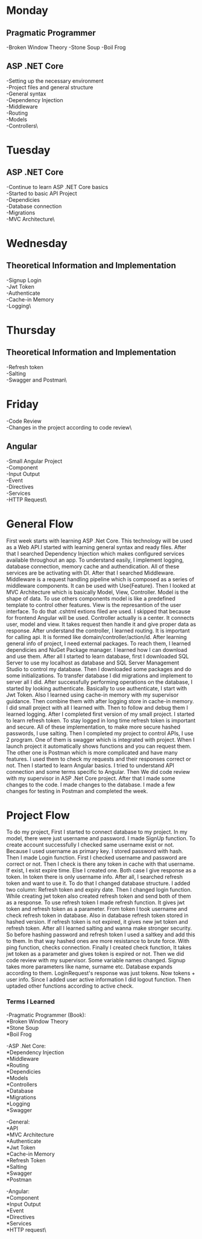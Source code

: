# Monday

## Pragmatic Programmer
-Broken Window Theory
-Stone Soup
-Boil Frog
## ASP .NET Core
-Setting up the necessary environment\
-Project files and general structure\
-General syntax\
-Dependency Injection\
-Middleware\
-Routing\
-Models\
-Controllers\


# Tuesday

## ASP .NET Core
-Continue to learn ASP .NET Core basics\
-Started to basic API Project\
-Dependicies\
-Database connection\
-Migrations\
-MVC Architecture\


# Wednesday

## Theoretical Information and Implementation
-Signup Login\
-Jwt Token\
-Authenticate\
-Cache-in Memory\
-Logging\


# Thursday

## Theoretical Information and Implementation
-Refresh token\
-Salting\
-Swagger and Postman\


# Friday

-Code Review\
-Changes in the project according to code review\
## Angular
-Small Angular Project\
-Component\
-Input Output\
-Event\
-Directives\
-Services\
-HTTP Request\


# General Flow

First week starts with learning ASP .Net Core. This technology will be used as a Web API.I started with learning general syntax and ready files. 
After that I searched Dependency Injection which makes configured services available throughout an app. To understand easily, I implement logging,
database connection, memory cache and authendication. All of these services are be activating with DI. After that I searched Middleware. Middleware
is a request handling pipeline which is composed as a series of middleware components. It can be used with Use{Feature}. Then I looked at MVC Architecture
which is basically Model, View, Controller. Model is the shape of data. To use others components model is like a predefined template to control other 
features. View is the represantion of the user interface. To do that .cshtml extions filed are used. I skipped that because for frontend Angular will be used.
Controller actually is a center. It connects user, model and view. It takes request then handle it and give proper data as response. After understand the controller,
I learned routing. It is important for calling api. It is formed like domain/controller/action/id. After learning general info of project, I need external packages.
To reach them, I learned dependicies and NuGet Package manager. I learned how I can download and use them. After all I started to learn database, first I downloaded
SQL Server to use my localhost as database and SQL Server Management Studio to control my database. Then I downloaded some packages and do some initializations.
To transfer database I did migrations and implement to server all I did. After successfully performing operations on the database, I started by looking authenticate.
Basically to use authenticate, I start with Jwt Token. Also I learned using cache-in memory with my supervisor guidance. Then combine them with after logging store in
cache-in memory. I did small project with all I learned with. Then to follow and debug them I learned logging. After I completed first version of my small project. I
started to learn refresh token. To stay logged in long time refresh token is important and secure. All of these implementation, to make more secure hashed passwords,
I use salting. Then I completed my project to control APIs, I use 2 program. One of them is swagger which is integrated with project. When I launch project it
automatically shows functions and you can request them. The other one is Postman which is more complicated and have many features. I used them to check my requests and
their responses correct or not. Then I started to learn Angular basics. I tried to understand API connection and some terms specific to Angular. Then We did code review
with my supervisor in ASP .Net Core project. After that I made some changes to the code. I made changes to the database. I made a few changes for testing in Postman and 
completed the week.

# Project Flow

To do my project, First I started to connect database to my project. In my model, there were just username and password. I made SignUp function. To create account
successfully I checked same username exist or not. Because I used username as primary key. I stored password with hash. Then I made Login function. First I
checked username and password are correct or not. Then I check is there any token in cache with that username. If exist, I exist expire time. Else I created one.
Both case I give response as a token. In token there is only username info. After all, I searched refresh token and want to use it. To do that I changed database
structure. I added two column: Refresh token and expiry date. Then I changed login function. While creating jwt token also created refresh token and send both
of them as a response. To use refresh token I made refresh function. It gives jwt token and refresh token as a parameter. From token I took username and check
refresh token in database. Also in database refresh token stored in hashed version. If refresh token is not expired, it gives new jwt token and refresh token. After
all I learned salting and wanna make stronger security. So before hashing password and refresh token I used a saltkey and add this to them. In that way hashed ones
are more resistance to brute force. With ping function, checks connection. Finally I created check function, It takes jwt token as a parameter and gives token is expired
or not. Then we did code review with my supervisor. Some variable names changed. Signup takes more parameters like name, surname etc. Database expands according to them.
LoginRequest's response was just tokens. Now tokens + user info. Since I added user active information I did logout function. Then uptaded other functions according to
active check.

### Terms I Learned

-Pragmatic Programmer (Book):\
*Broken Window Theory\
*Stone Soup\
*Boil Frog

-ASP .Net Core:\
*Dependency Injection\
*Middleware\
*Routing\
*Dependicies\
*Models\
*Controllers\
*Database\
*Migrations\
*Logging\
*Swagger

-General:\
*API\
*MVC Architecture\
*Authenticate\
*Jwt Token\
*Cache-in Memory\
*Refresh Token\
*Salting\
*Swagger\
*Postman

-Angular:\
*Component\
*Input Output\
*Event\
*Directives\
*Services\
*HTTP request\

